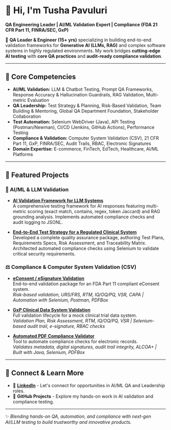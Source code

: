 # 👋 Hi, I'm Tusha Pavuluri  

**QA Engineering Leader | AI/ML Validation Expert | Compliance (FDA 21 CFR Part 11, FINRA/SEC, GxP)**  

🚀 **QA Leader & Engineer (15+ yrs)** specializing in building end-to-end validation frameworks for **Generative AI (LLMs, RAG)** and complex software systems in highly regulated environments. My work bridges **cutting-edge AI testing** with **core QA practices** and **audit-ready compliance validation**.  

---

## 🔹 Core Competencies
- **AI/ML Validation:** LLM & Chatbot Testing, Prompt QA Frameworks, Response Accuracy & Hallucination Guardrails, RAG Validation, Multi-metric Evaluation
- **QA Leadership:** Test Strategy & Planning, Risk-Based Validation, Team Building & Mentoring, Global QA Department Foundation, Stakeholder Collaboration
- **Test Automation:** Selenium WebDriver (Java), API Testing (Postman/Newman), CI/CD (Jenkins, GitHub Actions), Performance Testing
- **Compliance & Validation:** Computer System Validation (CSV), 21 CFR Part 11, GxP, FINRA/SEC, Audit Trails, RBAC, Electronic Signatures
- **Domain Expertise:** E-commerce, FinTech, EdTech, Healthcare, AI/ML Platforms

---

## 📂 Featured Projects

### 🤖 AI/ML & LLM Validation
- **[AI Validation Framework for LLM Systems](https://github.com/tusha-p/llm-qa-validation-java)**  
  A comprehensive testing framework for AI responses featuring multi-metric scoring (exact match, contains, regex, token Jaccard) and RAG grounding analysis. Implements automated compliance checks and audit logging to JSONL.

- **[End-to-End Test Strategy for a Regulated Clinical System](https://github.com/tusha-p/CSV-Portfolio-Clinical-Data-Capture-System)**  
  Developed a complete quality assurance package, authoring Test Plans, Requirements Specs, Risk Assessment, and Traceability Matrix. Architected automated compliance checks using Selenium to validate critical security requirements.

### ⚖️ Compliance & Computer System Validation (CSV)
- **[eConsent / eSignature Validation](https://github.com/tusha-p/csv-portfolio-econsent-esignature)**  
  End-to-end validation package for an FDA Part 11 compliant eConsent system.  
  *Risk-based validation, URS/FRS, RTM, IQ/OQ/PQ, VSR, CAPA | Automation with Selenium, Postman, PDFBox*  

- **[GxP Clinical Data System Validation](https://github.com/tusha-p/csv-portfolio-gxp-clinical-validation)**  
  Full validation lifecycle for a mock clinical trial data system.  
  *Validation Plan, Risk Assessment, RTM, IQ/OQ/PQ, VSR | Selenium-based audit trail, e-signature, RBAC checks*  

- **[Automated PDF Compliance Validator](https://github.com/tusha-p/csv-portfolio-pdf-validator)**  
  Tool to automate compliance checks for electronic records.  
  *Validates metadata, digital signatures, audit trail integrity, ALCOA+ | Built with Java, Selenium, PDFBox*  

---

## 🔗 Connect & Learn More
- 💼 **[LinkedIn](https://www.linkedin.com/in/tushapavuluri/)** - Let's connect for opportunities in AI/ML QA and Leadership roles.
- 📂 **GitHub Projects** - Explore my hands-on work in AI validation and compliance testing.

---

✨ *Blending hands-on QA, automation, and compliance with next-gen AI/LLM testing to build trustworthy and innovative products.*

